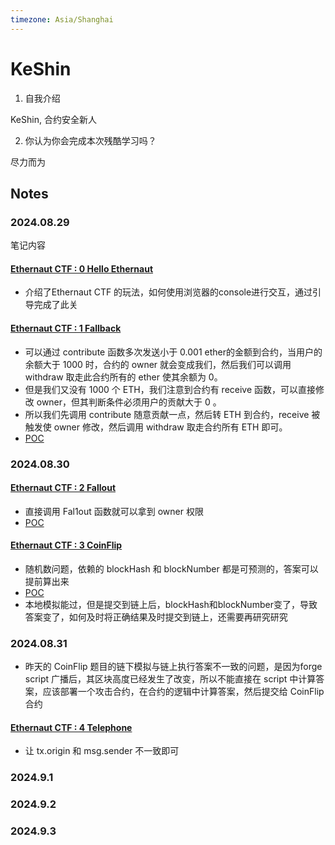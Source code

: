 ```yaml
---
timezone: Asia/Shanghai 
---
```


# KeShin

1. 自我介绍

KeShin, 合约安全新人

2. 你认为你会完成本次残酷学习吗？

尽力而为

## Notes

<!-- Content_START -->

### 2024.08.29

笔记内容

#### [Ethernaut CTF : 0 Hello Ethernaut](https://ethernaut.openzeppelin.com/level/0)
- 介绍了Ethernaut CTF 的玩法，如何使用浏览器的console进行交互，通过引导完成了此关

#### [Ethernaut CTF : 1 Fallback](https://ethernaut.openzeppelin.com/level/1)

- 可以通过 contribute 函数多次发送小于 0.001 ether的金额到合约，当用户的余额大于 1000 时，合约的 owner 就会变成我们，然后我们可以调用 withdraw 取走此合约所有的 ether 使其余额为 0。
- 但是我们又没有 1000 个 ETH，我们注意到合约有 receive 函数，可以直接修改 owner，但其判断条件必须用户的贡献大于 0 。
- 所以我们先调用 contribute 随意贡献一点，然后转 ETH 到合约，receive 被触发使 owner 修改，然后调用 withdraw 取走合约所有 ETH 即可。
- [POC](./Writeup/KeShin/A-Ethernaut%20CTF/1-Fallback)

### 2024.08.30

#### [Ethernaut CTF : 2 Fallout](https://ethernaut.openzeppelin.com/level/2)
- 直接调用 Fal1out 函数就可以拿到 owner 权限
- [POC](./Writeup/KeShin/A-Ethernaut%20CTF/2-Fallout)

#### [Ethernaut CTF : 3 CoinFlip](https://ethernaut.openzeppelin.com/level/3)
- 随机数问题，依赖的 blockHash 和 blockNumber 都是可预测的，答案可以提前算出来
- [POC](./Writeup/KeShin/A-Ethernaut%20CTF/3-CoinFlip)
- 本地模拟能过，但是提交到链上后，blockHash和blockNumber变了，导致答案变了，如何及时将正确结果及时提交到链上，还需要再研究研究

### 2024.08.31
- 昨天的 CoinFlip 题目的链下模拟与链上执行答案不一致的问题，是因为forge script 广播后，其区块高度已经发生了改变，所以不能直接在 script 中计算答案，应该部署一个攻击合约，在合约的逻辑中计算答案，然后提交给 CoinFlip 合约

#### [Ethernaut CTF : 4 Telephone](https://ethernaut.openzeppelin.com/level/4)
- 让 tx.origin 和 msg.sender 不一致即可

### 2024.9.1

### 2024.9.2

### 2024.9.3

<!-- Content_END -->
